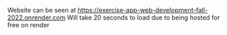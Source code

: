 Website can be seen at https://exercise-app-web-development-fall-2022.onrender.com
Will take 20 seconds to load due to being hosted for free on render
